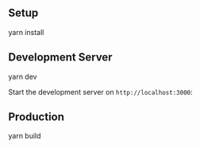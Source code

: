 ## Setup
yarn install

## Development Server
yarn dev

Start the development server on `http://localhost:3000`:

## Production
yarn build
